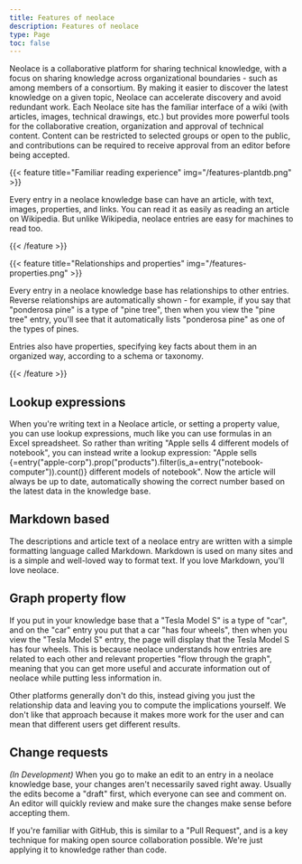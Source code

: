```yaml
---
title: Features of neolace
description: Features of neolace
type: Page
toc: false
---
```


Neolace is a collaborative platform for sharing technical knowledge, with a focus on sharing knowledge across organizational boundaries - such as among members of a consortium. By making it easier to discover the latest knowledge on a given topic, Neolace can accelerate discovery and avoid redundant work. Each Neolace site has the familiar interface of a wiki (with articles, images, technical drawings, etc.) but provides more powerful tools for the collaborative creation, organization and approval of technical content. Content can be restricted to selected groups or open to the public, and contributions can be required to receive approval from an editor before being accepted.

{{< feature title="Familiar reading experience" img="/features-plantdb.png" >}}
  <p>Every entry in a neolace knowledge base can have an article, with text, images, properties, and links. You can read it as easily as reading an article on Wikipedia. But unlike Wikipedia, neolace entries are easy for machines to read too.</p>
{{< /feature >}}

{{< feature title="Relationships and properties" img="/features-properties.png" >}}
  <p>Every entry in a neolace knowledge base has relationships to other entries. Reverse relationships are automatically shown - for example, if you say that "ponderosa pine" is a type of "pine tree", then when you view the "pine tree" entry, you'll see that it automatically lists "ponderosa pine" as one of the types of pines.</p>

  <p>Entries also have properties, specifying key facts about them in an organized way, according to a schema or taxonomy.</p>
{{< /feature >}}

## Lookup expressions

<p>When you're writing text in a Neolace article, or setting a property value, you can use lookup expressions, much like you can use formulas in an Excel spreadsheet. So rather than writing "Apple sells 4 different models of notebook", you can instead write a lookup expression: "Apple sells {=entry("apple-corp").prop("products").filter(is_a=entry("notebook-computer")).count()} different models of notebook". Now the article will always be up to date, automatically showing the correct number based on the latest data in the knowledge base.</p>

## Markdown based

The descriptions and article text of a neolace entry are written with a simple formatting language called Markdown. Markdown is used on many sites and is a simple and well-loved way to format text. If you love Markdown, you'll love neolace.

## Graph property flow

If you put in your knowledge base that a "Tesla Model S" is a type of "car", and on the "car" entry you put that a car "has four wheels", then when you view the "Tesla Model S" entry, the page will display that the Tesla Model S has four wheels. This is because neolace understands how entries are related to each other and relevant properties "flow through the graph", meaning that you can get more useful and accurate information out of neolace while putting less information in.

Other platforms generally don't do this, instead giving you just the relationship data and leaving you to compute the implications yourself. We don't like that approach because it makes more work for the user and can mean that different users get different results.

## Change requests

*(In Development)* When you go to make an edit to an entry in a neolace knowledge base, your changes aren't necessarily saved right away. Usually the edits become a "draft" first, which everyone can see and comment on. An editor will quickly review and make sure the changes make sense before accepting them.

If you're familiar with GitHub, this is similar to a "Pull Request", and is a key technique for making open source collaboration possible. We're just applying it to knowledge rather than code.
